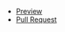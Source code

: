 - [Preview](https://yurasokal.github.io/repo-one/)
- [Pull Request](https://github.com/yurasokal/repo-one/pull/1/files)
